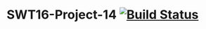 # SWT16-Project-14 [![Build Status](https://travis-ci.org/HPI-SWA-Teaching/SWT16-Project-14.svg?branch=master)](https://travis-ci.org/HPI-SWA-Teaching/SWT16-Project-14)
